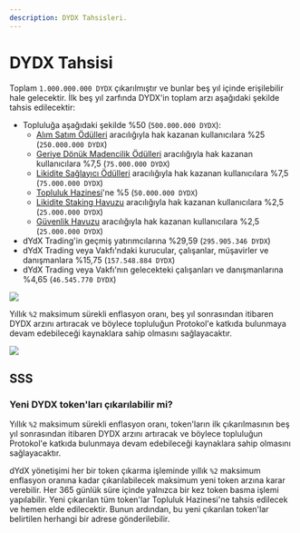 ```yaml
---
description: DYDX Tahsisleri.
---
```


# DYDX Tahsisi

Toplam `1.000.000.000 DYDX` çıkarılmıştır ve bunlar beş yıl içinde erişilebilir hale gelecektir. İlk beş yıl zarfında DYDX'in toplam arzı aşağıdaki şekilde tahsis edilecektir:

* Topluluğa aşağıdaki şekilde %50 \(`500.000.000 DYDX`\):
   * [Alım Satım Ödülleri](https://github.com/dydxfoundation/governance-documentation/blob/en/rewards/trading-rewards.md) aracılığıyla hak kazanan kullanıcılara %25 \(`250.000.000 DYDX`\)
   * [Geriye Dönük Madencilik Ödülleri](https://github.com/dydxfoundation/governance-documentation/blob/en/rewards/retroactive-mining-rewards.md) aracılığıyla hak kazanan kullanıcılara %7,5 \(`75.000.000 DYDX`\)
   * [Likidite Sağlayıcı Ödülleri](https://github.com/dydxfoundation/governance-documentation/blob/en/rewards/liquidity-provider-rewards.md) aracılığıyla hak kazanan kullanıcılara %7,5 \(`75.000.000 DYDX`\)
   * [Topluluk Hazinesi](https://github.com/dydxfoundation/governance-documentation/blob/en/start-here/community-treasury.md)'ne %5 \(`50.000.000 DYDX`\)
   * [Likidite Staking Havuzu](https://github.com/dydxfoundation/governance-documentation/blob/en/staking-pools/liquidity-staking-pool.md) aracılığıyla hak kazanan kullanıcılara %2,5 \(`25.000.000 DYDX`\)
   * [Güvenlik Havuzu](https://github.com/dydxfoundation/governance-documentation/blob/en/staking-pools/safety-staking-pool.md) aracılığıyla hak kazanan kullanıcılara %2,5 \(`25.000.000 DYDX`\)
* dYdX Trading'in geçmiş yatırımcılarına %29,59 \(`295.905.346 DYDX`\)
* dYdX Trading veya Vakfı'ndaki kurucular, çalışanlar, müşavirler ve danışmanlara %15,75 \(`157.548.884 DYDX`\)
* dYdX Trading veya Vakfı'nın gelecekteki çalışanları ve danışmanlarına %4,65 \(`46.545.770 DYDX`\)

![](https://lh3.googleusercontent.com/uKXIbcTTZpASheVsFxdqGKHMeryk2oH_BWB2Ki7Mx06m6jp1R7WTc6knTACJR9iTXWC732J_382_O2B5lRIWLuHsjfetbUTFosiwJ4T5sMzJqxewakGDvdHr-jjQHU_pJJfr8g_g)

Yıllık `%2` maksimum sürekli enflasyon oranı, beş yıl sonrasından itibaren DYDX arzını artıracak ve böylece topluluğun Protokol'e katkıda bulunmaya devam edebileceği kaynaklara sahip olmasını sağlayacaktır.

![](https://lh6.googleusercontent.com/oNFaSpSOEA5tZqzFR5BQrS2sXUIPkQ24hUc_KwzAedniCRZeydY330jdro7Grj9GoJju2V7v6WX3epQO0c4veV8hUGe7nTaznWEDIG_k3T49UtdYNvQRRS_okSq7zP8RkTjSemBt)

## **SSS**

### **Yeni DYDX token'ları çıkarılabilir mi?**

Yıllık `%2` maksimum sürekli enflasyon oranı, token'ların ilk çıkarılmasının beş yıl sonrasından itibaren DYDX arzını artıracak ve böylece topluluğun Protokol'e katkıda bulunmaya devam edebileceği kaynaklara sahip olmasını sağlayacaktır.

dYdX yönetişimi her bir token çıkarma işleminde yıllık `%2` maksimum enflasyon oranına kadar çıkarılabilecek maksimum yeni token arzına karar verebilir. Her 365 günlük süre içinde yalnızca bir kez token basma işlemi yapılabilir. Yeni çıkarılan tüm token'lar Topluluk Hazinesi'ne tahsis edilecek ve hemen elde edilecektir. Bunun ardından, bu yeni çıkarılan token'lar belirtilen herhangi bir adrese gönderilebilir.

